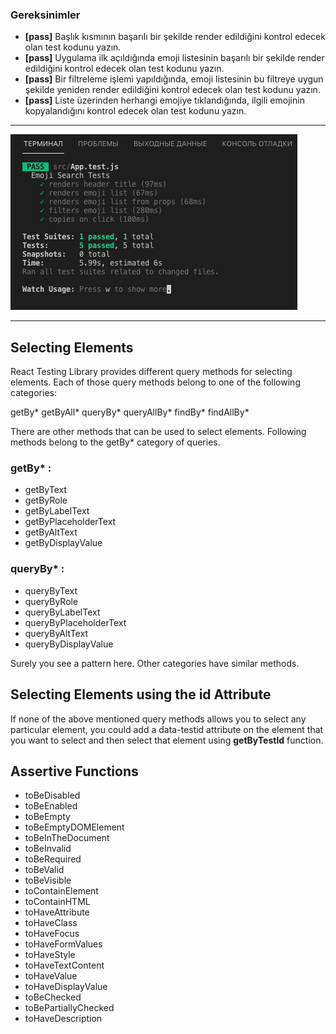 ### Gereksinimler

* **[pass]** Başlık kısmının başarılı bir şekilde render edildiğini kontrol edecek olan test kodunu yazın.
* **[pass]** Uygulama ilk açıldığında emoji listesinin başarılı bir şekilde render edildiğini kontrol edecek olan test kodunu yazın.
* **[pass]** Bir filtreleme işlemi yapıldığında, emoji listesinin bu filtreye uygun şekilde yeniden render edildiğini kontrol edecek olan test kodunu yazın.
* **[pass]** Liste üzerinden herhangi emojiye tıklandığında, ilgili emojinin kopyalandığını kontrol edecek olan test kodunu yazın.

***

![tests](./tests.png)

***

## Selecting Elements

React Testing Library provides different query methods for selecting elements. Each of those query methods belong to one of the following categories:

getBy\*
getByAll\*
queryBy\*
queryAllBy\*
findBy\*
findAllBy\*

There are other methods that can be used to select elements. Following methods belong to the getBy* category of queries.

### getBy\* :

* getByText
* getByRole
* getByLabelText
* getByPlaceholderText
* getByAltText
* getByDisplayValue

### queryBy\* :

* queryByText
* queryByRole
* queryByLabelText
* queryByPlaceholderText
* queryByAltText
* queryByDisplayValue

Surely you see a pattern here. Other categories have similar methods.

## Selecting Elements using the id Attribute
If none of the above mentioned query methods allows you to select any particular element, you could add a data-testid attribute on the element that you want to select and then select that element using **getByTestId** function.

## Assertive Functions

* toBeDisabled
* toBeEnabled
* toBeEmpty
* toBeEmptyDOMElement
* toBeInTheDocument
* toBeInvalid
* toBeRequired
* toBeValid
* toBeVisible
* toContainElement
* toContainHTML
* toHaveAttribute
* toHaveClass
* toHaveFocus
* toHaveFormValues
* toHaveStyle
* toHaveTextContent
* toHaveValue
* toHaveDisplayValue
* toBeChecked
* toBePartiallyChecked
* toHaveDescription


